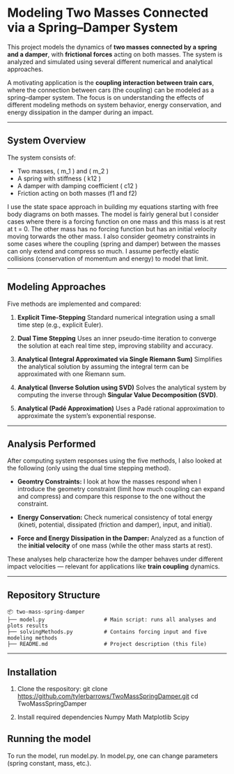 # Modeling Two Masses Connected via a Spring–Damper System

This project models the dynamics of **two masses connected by a spring and a damper**, with **frictional forces** acting on both masses. The system is analyzed and simulated using several different numerical and analytical approaches.

A motivating application is the **coupling interaction between train cars**, where the connection between cars (the coupling) can be modeled as a spring–damper system. The focus is on understanding the effects of different modeling methods on system behavior, energy conservation, and energy dissipation in the damper during an impact.

---

## System Overview

The system consists of:

* Two masses, ( m_1 ) and ( m_2 )
* A spring with stiffness ( k12 )
* A damper with damping coefficient ( c12 )
* Friction acting on both masses (f1 and f2)

I use the state space approach in building my equations starting with free body diagrams on both masses. The model is fairly general but I consider cases where there is a forcing function on one mass and this mass is at rest at t = 0. The other mass has no forcing function but has an initial velocity moving torwards the other mass. I also consider geometry constraints in some cases where the coupling (spring and damper) between the masses can only extend and compress so much. I assume perfectly elastic collisions (conservation of momentum and energy) to model that limit. 

---

## Modeling Approaches

Five methods are implemented and compared:

1. **Explicit Time-Stepping**
   Standard numerical integration using a small time step (e.g., explicit Euler).

2. **Dual Time Stepping**
   Uses an inner pseudo-time iteration to converge the solution at each real time step, improving stability and accuracy.

3. **Analytical (Integral Approximated via Single Riemann Sum)**
   Simplifies the analytical solution by assuming the integral term can be approximated with one Riemann sum.

4. **Analytical (Inverse Solution using SVD)**
   Solves the analytical system by computing the inverse through **Singular Value Decomposition (SVD)**.

5. **Analytical (Padé Approximation)**
   Uses a Padé rational approximation to approximate the system’s exponential response.

---

## Analysis Performed

After computing system responses using the five methods, I also looked at the following (only using the dual time stepping method). 

* **Geomtry Constraints:**
  I look at how the masses respond when I introduce the geometry constraint (limit how much coupling can expand and compress) and compare this response to the one without the constraint. 

* **Energy Conservation:**
  Check numerical consistency of total energy (kineti, potential, dissipated (friction and damper), input, and initial).

* **Force and Energy Dissipation in the Damper:**
  Analyzed as a function of the **initial velocity** of one mass (while the other mass starts at rest).

These analyses help characterize how the damper behaves under different impact velocities — relevant for applications like **train coupling** dynamics.

---

## Repository Structure

```
📦 two-mass-spring-damper
├── model.py                   # Main script: runs all analyses and plots results
├── solvingMethods.py          # Contains forcing input and five modeling methods
├── README.md                  # Project description (this file)
```

---

## Installation

1. Clone the respository:
git clone https://github.com/tylerbarrows/TwoMassSpringDamper.git
cd TwoMassSpringDamper

2. Install required dependencies
Numpy
Math
Matplotlib
Scipy

## Running the model
To run the model, run model.py. In model.py, one can change parameters (spring constant, mass, etc.).

